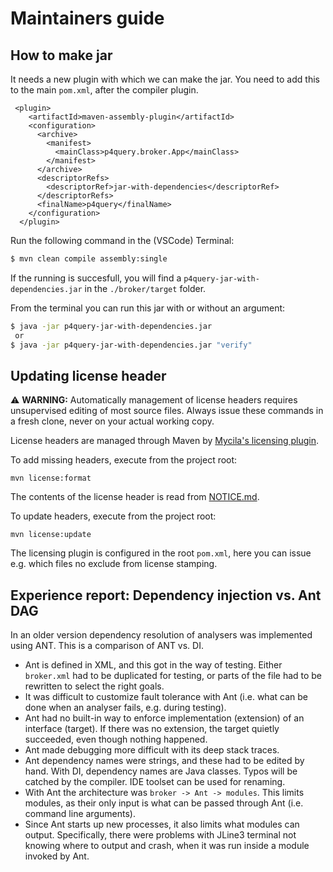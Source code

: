 # Maintainers guide

## How to make jar
It needs a new plugin with which we can make the jar. You need to add this to the main `pom.xml`, after the compiler plugin.

```
 <plugin>
	<artifactId>maven-assembly-plugin</artifactId>
    <configuration>
	  <archive>
	    <manifest>
		  <mainClass>p4query.broker.App</mainClass>
	    </manifest>
	  </archive>
	  <descriptorRefs>
	    <descriptorRef>jar-with-dependencies</descriptorRef>
	  </descriptorRefs>
	  <finalName>p4query</finalName>
    </configuration>
  </plugin>
```

Run the following command in the (VSCode) Terminal:

```sh
$ mvn clean compile assembly:single
```

If the running is succesfull, you will find a `p4query-jar-with-dependencies.jar` in the `./broker/target` folder.

From the terminal you can run this jar with or without an argument:

```sh
$ java -jar p4query-jar-with-dependencies.jar
 or
$ java -jar p4query-jar-with-dependencies.jar "verify"
```

## Updating license header

:warning: **WARNING:** Automatically management of license headers requires unsupervised editing of most source files. Always issue these commands in a fresh clone, never on your actual working copy.

License headers are managed through Maven by [Mycila's licensing plugin](https://github.com/mycila/license-maven-plugin).


To add missing headers, execute from the project root: 

```
mvn license:format
```

The contents of the license header is read from [NOTICE.md](../NOTICE.md). 

To update headers, execute from the project root: 

```
mvn license:update
```

The licensing plugin is configured in the root `pom.xml`, here you can issue e.g. which files no exclude from license stamping.


## Experience report: Dependency injection vs. Ant DAG 

In an older version dependency resolution of analysers was implemented using ANT. This is a comparison of ANT vs. DI.

- Ant is defined in XML, and this got in the way of testing. Either `broker.xml` had to be duplicated for testing, or parts of the file had to be rewritten to select the right goals.
- It was difficult to customize fault tolerance with Ant (i.e. what can be done when an analyser fails, e.g. during testing).
- Ant had no built-in way to enforce implementation (extension) of an interface (target). If there was no extension, the target quietly succeeded, even though nothing happened.
- Ant made debugging more difficult with its deep stack traces.
- Ant dependency names were strings, and these had to be edited by hand. With DI, dependency names are Java classes. Typos will be catched by the compiler. IDE toolset can be used for renaming.
- With Ant the architecture was `broker -> Ant -> modules`. This limits modules, as their only input is what can be passed through Ant (i.e. command line arguments).
- Since Ant starts up new processes, it also limits what modules can output. Specifically, there were problems with JLine3 terminal not knowing where to output and crash, when it was run inside a module invoked by Ant.

